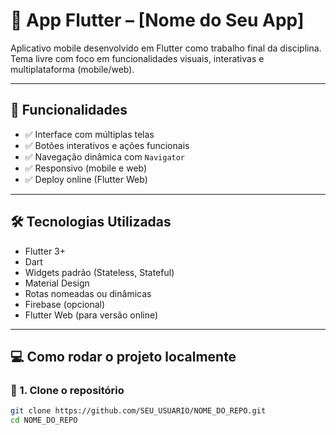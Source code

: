 # 📱 App Flutter – [Nome do Seu App]

Aplicativo mobile desenvolvido em Flutter como trabalho final da disciplina.  
Tema livre com foco em funcionalidades visuais, interativas e multiplataforma (mobile/web).

---

## 🚀 Funcionalidades

- ✅ Interface com múltiplas telas
- ✅ Botões interativos e ações funcionais
- ✅ Navegação dinâmica com `Navigator`
- ✅ Responsivo (mobile e web)
- ✅ Deploy online (Flutter Web)

---

## 🛠️ Tecnologias Utilizadas

- Flutter 3+
- Dart
- Widgets padrão (Stateless, Stateful)
- Material Design
- Rotas nomeadas ou dinâmicas
- Firebase (opcional)
- Flutter Web (para versão online)

---

## 💻 Como rodar o projeto localmente

### 🔹 1. Clone o repositório

```bash
git clone https://github.com/SEU_USUARIO/NOME_DO_REPO.git
cd NOME_DO_REPO

